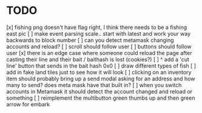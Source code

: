 # TODO

[x] fishing png doesn't have flag right, I think there needs to be a fishing east pic
[ ] make event parsing scale.. start with latest and work your way backwards to block number
[ ] can you detect metamask changing accounts and reload?
[ ] scroll should follow user
[ ] buttons should follow user
[x] there is an edge case where someone could reload the page after casting their line and their bait / baithash is lost (cookies?)
[ ] ^ add a 'cut line' button that sends in the bait hash 0x0
[ ] draw different types of fish
[ ] add in fake land tiles just to see how it will look
[ ] clicking on an inventory item should probably bring up a send modal asking for an address and how many to send? does meta mask have that built in?
[ ] when you switch accounts in Metamask it should detect the account changed and reload or something
[ ] reimplement the multibutton green thumbs up and then green arrow for embark 
